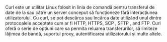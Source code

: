 Curl este un utilitar Linux folosit in linia de comandă pentru transferul de date de la sau către un server conceput să funcționeze fără interacțiunea utilizatorului. Cu curl, se pot descărca sau încărca date utilizând unul dintre protocoalele acceptate cum ar fi HTTP, HTTPS, SCP , SFTP , and FTP. Curl oferă o serie de opțiuni care sa permita reluarea transferurilor, să limiteze lățimea de bandă, suportul proxy, autentificarea utilizatorului și multe altele.
